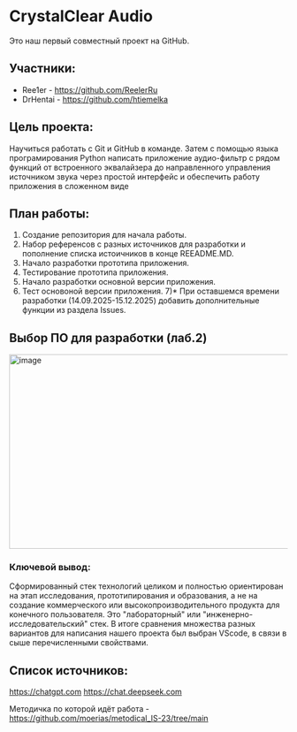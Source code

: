 # CrystalClear Audio

Это наш первый совместный проект на GitHub.

## Участники:
- Ree1er - https://github.com/ReelerRu
- DrHentai - https://github.com/htiemelka

## Цель проекта:
Научиться работать с Git и GitHub в команде. Затем с помощью языка програмирования Python  написать приложение аудио-фильтр с рядом функций от встроенного эквалайзера до направленного управления источником звука через простой интерфейс и обеспечить работу приложения в сложенном виде

## План работы:
1) Создание репозитория для начала работы.
2) Набор референсов с разных источников для разработки и пополнение списка истоичников в конце REEADME.MD.
3) Начало разработки прототипа приложения.
4) Тестирование прототипа приложения.
5) Начало разработки основной версии приложения.
6) Тест основоной версии приложения.
7)* При оставшемся времени разработки (14.09.2025-15.12.2025) добавить дополнительные функции из раздела Issues.

## Выбор ПО для разработки (лаб.2)

<img width="1216" height="352" alt="image" src="https://github.com/user-attachments/assets/d68b7caa-b720-4aac-ac21-c8db3fb6251f" />

### Ключевой вывод:
Сформированный стек технологий целиком и полностью ориентирован на этап исследования, прототипирования и образования, а не на создание коммерческого или высокопроизводительного продукта для конечного пользователя. Это "лабораторный" или "инженерно-исследовательский" стек. В итоге сравнения множества разных вариантов для написания нашего проекта был выбран VScode, в связи в сыше перечисленными свойствами.

## Список источников: 
https://chatgpt.com
https://chat.deepseek.com

Методичка по которой идёт работа - https://github.com/moerias/metodical_IS-23/tree/main
